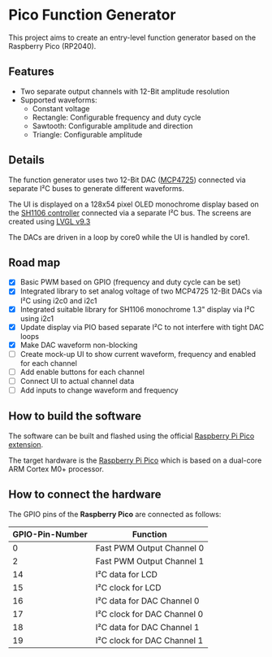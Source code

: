 # Pico Function Generator

This project aims to create an entry-level function generator based on the Raspberry Pico (RP2040).

## Features

- Two separate output channels with 12-Bit amplitude resolution
- Supported waveforms:
  - Constant voltage
  - Rectangle: Configurable frequency and duty cycle
  - Sawtooth: Configurable amplitude and direction
  - Triangle: Configurable amplitude

## Details

The function generator uses two 12-Bit DAC ([MCP4725](https://ww1.microchip.com/downloads/en/devicedoc/22039d.pdf)) connected via separate I²C buses to generate different
waveforms.

The UI is displayed on a 128x54 pixel OLED monochrome display based on the [SH1106 controller](https://cdn.velleman.eu/downloads/29/infosheets/sh1106_datasheet.pdf)
connected via a separate I²C bus. The screens are created using [LVGL v9.3](https://lvgl.io/)

The DACs are driven in a loop by core0 while the UI is handled by core1.

## Road map

- [x] Basic PWM based on GPIO (frequency and duty cycle can be set)
- [x] Integrated library to set analog voltage of two MCP4725 12-Bit DACs via I²C using i2c0 and i2c1
- [x] Integrated suitable library for SH1106 monochrome 1.3" display via I²C using i2c1
- [x] Update display via PIO based separate I²C to not interfere with tight DAC loops
- [x] Make DAC waveform non-blocking
- [ ] Create mock-up UI to show current waveform, frequency and enabled for each channel
- [ ] Add enable buttons for each channel
- [ ] Connect UI to actual channel data
- [ ] Add inputs to change waveform and frequency

## How to build the software

The software can be built and flashed using the official [Raspberry Pi Pico extension](https://marketplace.visualstudio.com/items?itemName=raspberry-pi.raspberry-pi-pico).

The target hardware is the [Raspberry Pi Pico](https://www.raspberrypi.com/products/raspberry-pi-pico/) which is based on a dual-core ARM Cortex M0+ processor.

## How to connect the hardware

The GPIO pins of the **Raspberry Pico** are connected as follows:

GPIO-Pin-Number|Function
---|--------
0  | Fast PWM Output Channel 0
2  | Fast PWM Output Channel 1
14 | I²C data for LCD
15 | I²C clock for LCD
16 | I²C data for DAC Channel 0
17 | I²C clock for DAC Channel 0
18 | I²C data for DAC Channel 1
19 | I²C clock for DAC Channel 1
